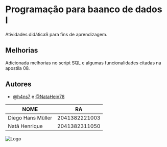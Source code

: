 
# Programação para baanco de dados I

Atividades didáticaS para fins de aprendizagem.


## Melhorias

Adicionada melhorias no script SQL e algumas funcionalidades citadas na apostila 08.

## Autores

- [@h4ns7](https://www.github.com/h4ns7) e [@NataHein78](https://github.com/NataHein78)



|NOME|RA                       |
|-------------------------------|-----------------------------|
|Diego Hans Müller           |2041382221003            |
|Natã Henrique|2041382311050|



![Logo](https://teenager.com.br/wp-content/uploads/2019/05/Fatec-Ipiranga3.png)

